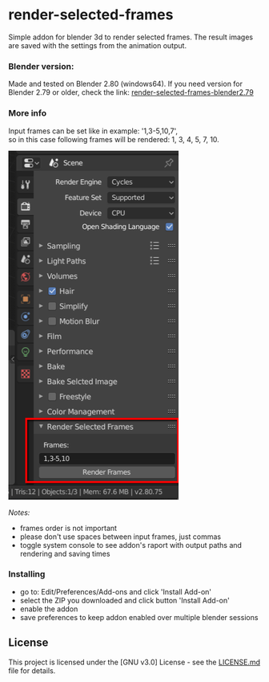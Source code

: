 # render-selected-frames
Simple addon for blender 3d to render selected frames. The result images are saved with the settings from the animation output.

### Blender version:
Made and tested on Blender 2.80 (windows64).
If you need version for Blender 2.79 or older, check the link: [render-selected-frames-blender2.79](https://github.com/agapas/render-selected-frames-blender2.79)

### More info

Input frames can be set like in example: '1,3-5,10,7',<br/>so in this case following frames will be rendered: 1, 3, 4, 5, 7, 10.

<img src="https://raw.githubusercontent.com/agapas/render-selected-frames/master/images/ui.png" width="340" height="695"/>

*Notes:*
* frames order is not important
* please don't use spaces between input frames, just commas
* toggle system console to see addon's raport with output paths and rendering and saving times

### Installing

* go to: Edit/Preferences/Add-ons and click 'Install Add-on'
* select the ZIP you downloaded and click button 'Install Add-on'
* enable the addon
* save preferences to keep addon enabled over multiple blender sessions

## License

This project is licensed under the [GNU v3.0] License - see the [LICENSE.md](LICENSE) file for details.
